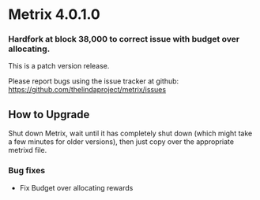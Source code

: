 # Metrix 4.0.1.0

### Hardfork at block 38,000 to correct issue with budget over allocating.

This is a patch version release.

Please report bugs using the issue tracker at github: https://github.com/thelindaproject/metrix/issues

## How to Upgrade
Shut down Metrix, wait until it has completely shut down (which might take a few minutes
for older versions), then just copy over the appropriate metrixd file.

### Bug fixes
- Fix Budget over allocating rewards